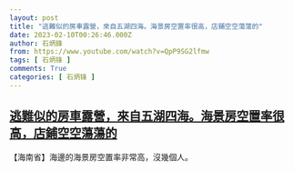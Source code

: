 ```yaml
---
layout: post
title: "逃難似的房車露營，來自五湖四海。海景房空置率很高，店鋪空空蕩蕩的"
date: 2023-02-10T00:26:46.000Z
author: 石炳鋒
from: https://www.youtube.com/watch?v=QpP9SG2lfmw
tags: [ 石炳锋 ]
comments: True
categories: [ 石炳锋 ]
---
```

<!--1675988806000-->
[逃難似的房車露營，來自五湖四海。海景房空置率很高，店鋪空空蕩蕩的](https://www.youtube.com/watch?v=QpP9SG2lfmw)
------

<div>
【海南省】海邊的海景房空置率非常高，沒幾個人。
</div>
